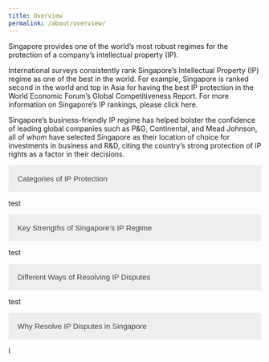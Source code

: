 ```yaml
---
title: Overview
permalink: /about/overview/
---
```

<html>
<meta name="viewport" content="width=device-width, initial-scale=1">
<style>
.accordion {
  background-color: #eee;
  color: #444;
  cursor: pointer;
  padding: 18px;
  width: 100%;
  border: none;
  text-align: left;
  outline: none;
  font-size: 15px;
  transition: 0.4s;
}

.active, .accordion:hover {
  background-color: #ccc;
}

.accordion:after {
  content: '\002B';
  color: #777;
  font-weight: bold;
  float: right;
  margin-left: 5px;
}

.active:after {
  content: "\2212";
}

.panel {
  padding: 0 18px;
  background-color: white;
  max-height: 0;
  overflow: hidden;
  transition: max-height 0.2s ease-out;
}
</style>

<body>
<p>Singapore provides one of the world’s most robust regimes for the protection of a company’s intellectual property (IP).</p>
<p>International surveys consistently rank Singapore’s Intellectual Property (IP) regime as one of the best in the world. For example, Singapore is ranked second in the world and top in Asia for having the best IP protection in the World Economic Forum’s Global Competitiveness Report. For more information on Singapore’s IP rankings, please click here.</p>
<p>Singapore’s business-friendly IP regime has helped bolster the confidence of leading global companies such as P&G, Continental, and Mead Johnson, all of whom have selected Singapore as their location of choice for investments in business and R&D, citing the country’s strong protection of IP rights as a factor in their decisions.</p>

  <button class="accordion">Categories of IP Protection</button>
<div class="panel"><p>test</p>
</div>

<button class="accordion">Key Strengths of Singapore’s IP Regime</button>
<div class="panel"><p>test</p>
</div>

<button class="accordion">Different Ways of Resolving IP Disputes</button>
<div class="panel">
  <p>test</p>
</div>

<button class="accordion">Why Resolve IP Disputes in Singapore</button>
<div class="panel">
  <p>I</p>
</div>

<script>
var acc = document.getElementsByClassName("accordion");

for (i = 0; i < acc.length; i++) {
  acc[i].addEventListener("click", function() {
    this.classList.toggle("active");
    var panel = this.nextElementSibling;
    if (panel.style.maxHeight) {
      panel.style.maxHeight = null;
    } else {
      panel.style.maxHeight = panel.scrollHeight + "px";
    } 
  });
}
</script>
</body>
</html>
